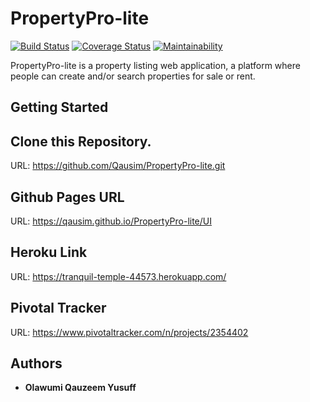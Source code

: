 # PropertyPro-lite
[![Build Status](https://travis-ci.org/Qausim/PropertyPro-lite.svg?branch=develop)](https://travis-ci.org/Qausim/PropertyPro-lite)
[![Coverage Status](https://coveralls.io/repos/github/Qausim/PropertyPro-lite/badge.svg?branch=develop)](https://coveralls.io/github/Qausim/PropertyPro-lite?branch=develop)
[![Maintainability](https://api.codeclimate.com/v1/badges/12eff0d6a45f42706976/maintainability)](https://codeclimate.com/github/Qausim/PropertyPro-lite/maintainability)

PropertyPro-lite is a property listing web application, a platform where people can create and/or search properties for sale or rent.

## Getting Started

## Clone this Repository.
URL: https://github.com/Qausim/PropertyPro-lite.git

## Github Pages URL
URL: https://qausim.github.io/PropertyPro-lite/UI

## Heroku Link
URL: https://tranquil-temple-44573.herokuapp.com/

## Pivotal Tracker
URL: https://www.pivotaltracker.com/n/projects/2354402

## Authors
- **Olawumi Qauzeem Yusuff**
